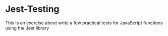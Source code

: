 # Jest-Testing
This is an exercise about write a few practical tests for JavaScript functions using the Jest library
